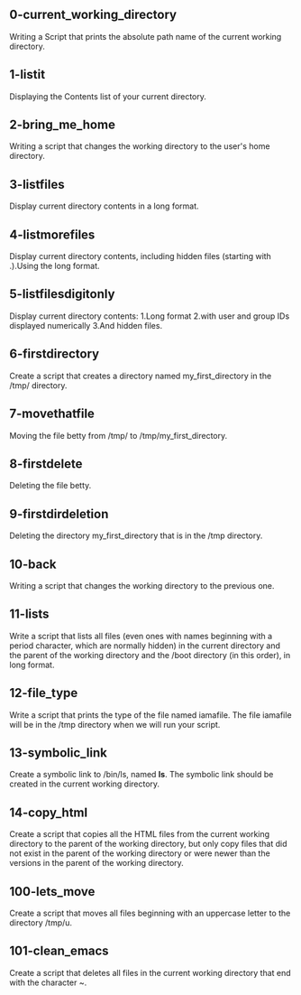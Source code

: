 ## 0-current_working_directory
Writing a Script that prints the absolute path name of the current working directory.
## 1-listit
Displaying the Contents list of your current directory.
## 2-bring_me_home
Writing a script that changes the working directory to the user's home directory.
## 3-listfiles
Display current directory contents in a long format.
## 4-listmorefiles
Display current directory contents, including hidden files (starting with .).Using the long format.
## 5-listfilesdigitonly
Display current directory contents: 1.Long format 2.with user and group IDs displayed numerically 3.And hidden files.
## 6-firstdirectory
Create a script that creates a directory named my_first_directory in the /tmp/ directory.
## 7-movethatfile
Moving the file betty from /tmp/ to /tmp/my_first_directory.
## 8-firstdelete
Deleting the file betty.
## 9-firstdirdeletion
Deleting the directory my_first_directory that is in the /tmp directory.
## 10-back
Writing a script that changes the working directory to the previous one.
## 11-lists
Write a script that lists all files (even ones with names beginning with a period character, which are normally hidden) in the current directory and the parent of the working directory and the /boot directory (in this order), in long format.
## 12-file_type
Write a script that prints the type of the file named iamafile. The file iamafile will be in the /tmp directory when we will run your script.
## 13-symbolic_link
Create a symbolic link to /bin/ls, named __ls__. The symbolic link should be created in the current working directory. 
## 14-copy_html
Create a script that copies all the HTML files from the current working directory to the parent of the working directory, but only copy files that did not exist in the parent of the working directory or were newer than the versions in the parent of the working directory.
## 100-lets_move
Create a script that moves all files beginning with an uppercase letter to the directory /tmp/u.
## 101-clean_emacs
Create a script that deletes all files in the current working directory that end with the character ~.
